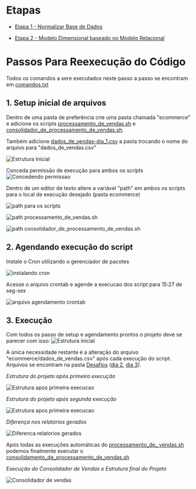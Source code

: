 
# Etapas

* [Etapa 1 - Normalizar Base de Dados](Etapa-1/comandos.txt)

* [Etapa 2 - Modelo Dimensional baseado no Modelo Relacional](Etapa-2/comandos.txt)

# Passos Para Reexecução do Código

Todos os comandos a sere executados neste passo a passo se encontram em [comandos.txt](./comandos.txt)

## 1. Setup inicial de arquivos

Dentro de uma pasta de preferência crie uma pasta chamada "ecommerce" e adicione os scripts [processamento_de_vendas.sh](ecommerce/processamento_de_vendas.sh) e [consolidador_de_processamento_de_vendas.sh](ecommerce/consolidador_de_processamento_de_vendas.sh).

Também adicione [dados_de_vendas-dia_1.csv](dados_de_vendas-dia_1.csv) a pasta trocando o nome do arquivo para "dados_de_vendas.csv"

![Estrutura Inicial](../Evidências/Estrutura_inicial.png)

Conceda permissão de execução para ambos os scripts
![Concedendo permissao](../Evidências/Concendendo_permissao_scripts.png)

Dentro de um editor de texto altere a variável "path" em ambos os scripts para o local de execução desejado (pasta ecommerce)

![path para os scripts](../Evidências/get_path.png)

![path processamento_de_vendas.sh](../Evidências/path-processamento_vendas.png)

![path consolidador_de_processamento_de_vendas.sh](../Evidências/path-consolidador_vendas.png)


## 2. Agendando execução do script
Instale o Cron utilizando o gerenciador de pacotes

![instalando cron](../Evidências/Install_cron.png)

Acesse o arquivo crontab e agende a execucao dos script para 15:27 de seg-sex

![arquivo agendamento crontab](../Evidências/crontab_edit.png)

## 3. Execução

Com todos os passo de setup e agendamento prontos o projeto deve se parecer com isso:
![Estrutura inicial](../Evidências/Estrutura_inicial_c_permissao.png)

A única necessidade restante é a alteração do arquivo "ecommerce/dados_de_vendas.csv" após cada execução do script. Arquivos se encontram na pasta [Desafios](.) ([dia 2](dados_de_vendas-dia_2.csv), [dia 3](dados_de_vendas-dia_3.csv)).

_Estrutura  do projeto após primeira execução_

![Estrutura apos primeira execucao](../Evidências/Primeira_execucao.png)

_Estrutura  do projeto após segunda execução_

![Estrutura apos primeira execucao](../Evidências/Segunda%20_execucao.png)

_Diferença nos relatórios gerados_

![Diferenca relatorios gerados](../Evidências/Diferenca_relatorio.png)

Após todas as execuções automáticas do [processamento_de_ vendas.sh](ecommerce/processamento_de_vendas.sh) podemos finalmente executar o [consolidamento_de_processamento_de_vendas.sh](ecommerce/consolidador_de_processamento_de_vendas.sh)

_Execução do Consolidador de Vendas e Estrutura final do Projeto_

![Consolidador de vendas](../Evidências/consolidador_de_vendas.png)
